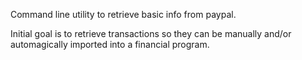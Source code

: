 Command line utility to retrieve basic info from paypal.

Initial goal is to retrieve transactions so they can be manually and/or
automagically imported into a financial program.
